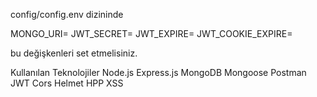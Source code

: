 config/config.env dizininde 

MONGO_URI=
JWT_SECRET=
JWT_EXPIRE=
JWT_COOKIE_EXPIRE=

bu değişkenleri set etmelisiniz. 

Kullanılan Teknolojiler
Node.js
Express.js
MongoDB
Mongoose
Postman
JWT
Cors
Helmet
HPP
XSS
